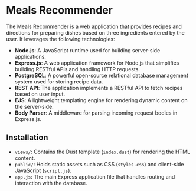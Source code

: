 # Meals Recommender

The Meals Recommender is a web application that provides recipes and directions for preparing dishes based on three ingredients entered by the user. It leverages the following technologies:

- **Node.js**: A JavaScript runtime used for building server-side applications.
- **Express.js**: A web application framework for Node.js that simplifies building RESTful APIs and handling HTTP requests.
- **PostgreSQL**: A powerful open-source relational database management system used for storing recipe data.
- **REST API**: The application implements a RESTful API to fetch recipes based on user input.
- **EJS**: A lightweight templating engine for rendering dynamic content on the server-side.
- **Body Parser**: A middleware for parsing incoming request bodies in Express.js.

## Installation

- `views/`: Contains the Dust template (`index.dust`) for rendering the HTML content.
- `public/`: Holds static assets such as CSS (`styles.css`) and client-side JavaScript (`script.js`).
- `app.js`: The main Express application file that handles routing and interaction with the database.

